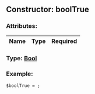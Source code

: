 ## Constructor: boolTrue  

### Attributes:

| Name     |    Type       | Required |
|----------|:-------------:|---------:|


### Type: [Bool](../types/Bool.md)

### Example:


```
$boolTrue = ;
```